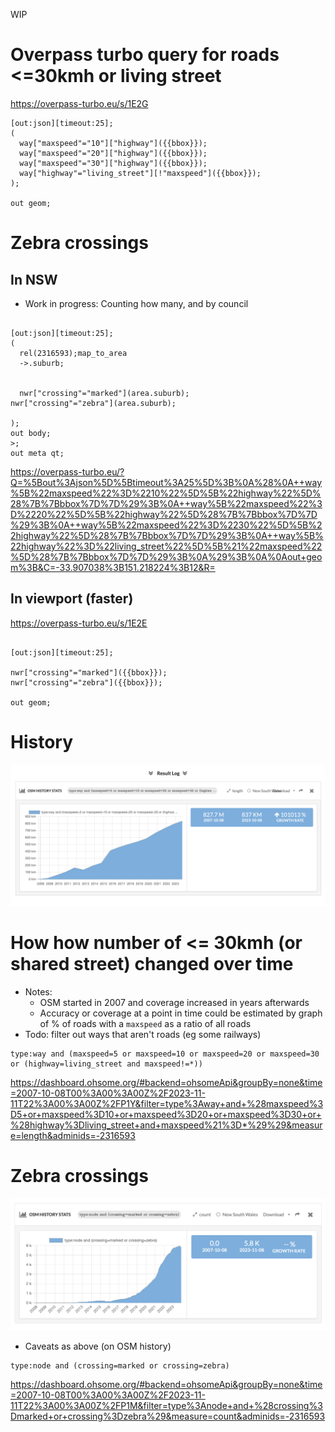 WIP

# Overpass turbo query for roads <=30kmh or living street

https://overpass-turbo.eu/s/1E2G

```
[out:json][timeout:25];
(
  way["maxspeed"="10"]["highway"]({{bbox}});
  way["maxspeed"="20"]["highway"]({{bbox}});
  way["maxspeed"="30"]["highway"]({{bbox}});
  way["highway"="living_street"][!"maxspeed"]({{bbox}});
);

out geom;
```

# Zebra crossings

## In NSW

- Work in progress: Counting how many, and by council

```

[out:json][timeout:25];
(
  rel(2316593);map_to_area
  ->.suburb;

  
  nwr["crossing"="marked"](area.suburb);
nwr["crossing"="zebra"](area.suburb);
  
);
out body;
>;
out meta qt;
```

https://overpass-turbo.eu/?Q=%5Bout%3Ajson%5D%5Btimeout%3A25%5D%3B%0A%28%0A++way%5B%22maxspeed%22%3D%2210%22%5D%5B%22highway%22%5D%28%7B%7Bbbox%7D%7D%29%3B%0A++way%5B%22maxspeed%22%3D%2220%22%5D%5B%22highway%22%5D%28%7B%7Bbbox%7D%7D%29%3B%0A++way%5B%22maxspeed%22%3D%2230%22%5D%5B%22highway%22%5D%28%7B%7Bbbox%7D%7D%29%3B%0A++way%5B%22highway%22%3D%22living_street%22%5D%5B%21%22maxspeed%22%5D%28%7B%7Bbbox%7D%7D%29%3B%0A%29%3B%0A%0Aout+geom%3B&C=-33.907038%3B151.218224%3B12&R=


## In viewport (faster)
https://overpass-turbo.eu/s/1E2E


```

[out:json][timeout:25];

nwr["crossing"="marked"]({{bbox}});
nwr["crossing"="zebra"]({{bbox}});

out geom;
```




# History

![](./img/draft-length-slow-streets.png)

# How how number of <= 30kmh (or shared street) changed over time

- Notes:
  - OSM started in 2007 and coverage increased in years afterwards
  - Accuracy or coverage at a point in time could be estimated by graph of % of roads with a `maxspeed` as a ratio of all roads
- Todo: filter out ways that aren't roads (eg some railways)

```
type:way and (maxspeed=5 or maxspeed=10 or maxspeed=20 or maxspeed=30 or (highway=living_street and maxspeed!=*))
```

https://dashboard.ohsome.org/#backend=ohsomeApi&groupBy=none&time=2007-10-08T00%3A00%3A00Z%2F2023-11-11T22%3A00%3A00Z%2FP1Y&filter=type%3Away+and+%28maxspeed%3D5+or+maxspeed%3D10+or+maxspeed%3D20+or+maxspeed%3D30+or+%28highway%3Dliving_street+and+maxspeed%21%3D*%29%29&measure=length&adminids=-2316593


# Zebra crossings

![](./img/draft-nsw-zebra-crossings.png)

- Caveats as above (on OSM history)

```
type:node and (crossing=marked or crossing=zebra)
```

https://dashboard.ohsome.org/#backend=ohsomeApi&groupBy=none&time=2007-10-08T00%3A00%3A00Z%2F2023-11-11T22%3A00%3A00Z%2FP1M&filter=type%3Anode+and+%28crossing%3Dmarked+or+crossing%3Dzebra%29&measure=count&adminids=-2316593

